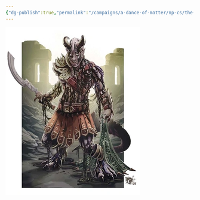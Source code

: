 ```yaml
---
{"dg-publish":true,"permalink":"/campaigns/a-dance-of-matter/np-cs/the-tar-monster/"}
---
```


![attachments/TarDevil.jpeg|TarDevil|300](/img/user/attachments/TarDevil.jpeg)
